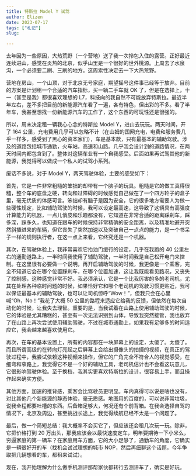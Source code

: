 ```yaml
---
title: 特斯拉 Model Y 试驾
author: Elizen
date: 2023-07-17
tags: ["札记"]
slug: 

---
```


去年因为一些原因，大热荒野（一个营地）送了我一次拎包入住的露营。正好最近连续进山，感觉在炎热的北京，似乎山里是一个很好的世外桃源。上周去了水泉沟，一个必须要二刷、三刷的地方。这周索性决定去一下大热荒野。

营地在房山，一个山顶，对于北京无号家庭，期望摇号这件事已经等于放弃。目前的方案是计划租一个合适的汽车指标，买一辆二手车就 OK 了，但是在选择上，十一（甚至是我）都很喜欢理想的 L7，科技向的我自然不可能放弃特斯拉。最近半年左右，差不多把目前的新能源汽车看了一遍，各有特色，但出彩的不多。看了半年车，我甚至想找一份新能源汽车的工作了，这个东西的可玩性还是很强的。

所以，周末决定租一辆我心心念的特斯拉 Model Y，进山去玩玩。两天时间，开了 164 公里，充电费用几乎可以忽略不计（在山姆的国网充电，电费和服务费几乎一样多，感受到了黑心的资本家们），车是基本款，只有最基本的辅助驾驶。涉及的道路包括城市通勤，火车站，高速和山路。几乎我会设计到的道路情况，在两天时间内都包含到了。整体对这辆车业有一个自我感受。后面如果再试驾其他的新能源，我觉得可以做成一个私人的试驾小系列。

废话不多说，对于 Model Y，两天驾驶体验，主要的感受如下：

首先，它是一件非常粗糙的笨拙的却带有一个脑子的玩具。粗糙是它的做工真得很糙，整个车的底盘之硬，转向和过障碍的时候感觉自己做在了一个四方轮子的盒子里，毫无优质的体感可言。笨拙却有脑子是因为安全，它的很多地方需要人为做一些硬性规定，比如辅助驾驶的时候，我可以设定最高速，这导致了这辆具有高强度计算能力的机器，一点儿俏皮和乐趣都没有，它知道在非常合适的距离踩刹车，踩多深，踩多久，也知道在跟车的时候保持非常精确的安全距离，以及精准地避开突然斜插进来的车辆，但它丧失了突然加速以及突破自己一点点的能力，是一个书呆子一样的规则执行者，在这一点上来看，它终究还是一个机器。

其次，在驾驶体验上，我非常喜欢它抬油门缓行的设定，几乎在我跑的 40 公里左右的通勤道路上，一半时间我使用了辅助驾驶，一半时间我是自己松开电门来控制。在这里很有必要做一个说明，再开启辅助驾驶的时候，我更像是一个乘客，完全不知道它会在哪个位置踩刹车，在哪个位置加速，这让我既能看见路况，又丧失了控制感，这种感觉非常不好。我必须承认，它是一个比我厉害的多的老司机，尤其在处理各种临时问题的时候，如果恰好它和哪个老司机的驾驶习惯更贴近，我可以保证最基本的辅助驾驶，也可以让司机惊呼“Wow！”，但我只会在心里喊“Oh，No！”我花了大概 50 公里的路程来适应它给我的反馈，但依然在每次自动化的时候，让我失去理智。重要的是，当我试着在山路上使用辅助驾驶的时候，它的体验是尤其糟糕的，甚至有一次无法识别到山体，导致我突然接管，我也放弃了在山路上再次尝试使用辅助驾驶，不过在城市通勤上，如果我有足够多的时间适应它，我会越来越喜欢使用它。

再次，在车的基本设置上，所有的内容都在一块屏幕上的设定，太傻了。太傻了。而且所谓高级的在转向灯亮起之后屏幕上会给出摄像头的拍摄的视频，在真正的驾驶过程中，我尝试依赖这种视频来操作，但它的广角完全不符合人的视觉感受，在细弯和窄路上，我觉得它不是一个好的辅助工具，老司机估计也不会看这玩意儿，它很影响驾驶体验。至于换档，我其实更喜欢特斯拉的设计，很容易上手，而且操作起来确实方便。

其他方面，加速的推背感，乘客会比驾驶员更明显。车内真得可以说是啥也没有，对比其他几个新能源的静态体验，毫无质感。地图用的百度的，可以说非常垃圾，说我全程都要吐槽的东西。后备箱足够大，何况还有个前背箱。在我会选择自驾的情况下，北京及周边，甚至挑战长途上，我觉得续航已经不太是一个问题了。

最后，做一个简短总结：我大概率不会买它了，但应该还会租几次玩一玩。除非，它把价格打到 20 万出头，那我应该会以最快速度定车，明年要期待一下小米么，穷逼家庭的第一辆车？在家庭用车方面，它的大小足够了，通勤车的角度，它确实是一辆很好开的车（找机会试试理想的城市 NOP，然后再细聊这个话题，今年争取把几辆想看的车，都租来试试）。

现在，我开始理解为什么做手机测评那帮家伙都转行去测评车了，确实是好玩。